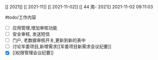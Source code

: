[[ 2021]]
[[ 2021-11]]
[[ 2021-11-02]]
[[ 44 周- 2021]]
 2021-11-02 09:11:03
 
  #todo/工作内容
- [ ] 应用管理,增加审核功能
- [ ] 安全审核, 发送短信
- [ ] 门户, 老数据审核开关,更新到新的表中
- [ ] 讨论军委项目,新增需求[[军委项目新需求会议纪要]]
- [x] [[权限管理会议纪要]]
